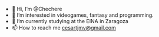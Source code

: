 - 👋 Hi, I’m @Chechere
- 👀 I’m interested in videogames, fantasy and programming.
- 🌱 I’m currently studying at the EINA in Zaragoza
- 📫 How to reach me cesartjmv@gmail.com

<!---
Chechere/Chechere is a ✨ special ✨ repository because its `README.md` (this file) appears on your GitHub profile.
You can click the Preview link to take a look at your changes.
--->
